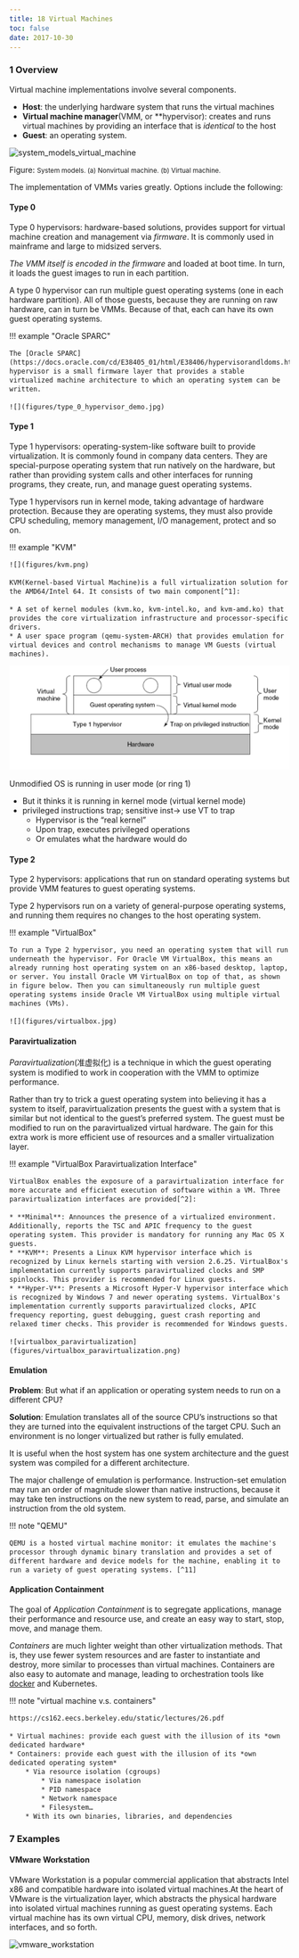 ```yaml
---
title: 18 Virtual Machines
toc: false
date: 2017-10-30
---
```


### 1 Overview

Virtual machine implementations involve several components. 

* **Host**: the underlying hardware system that runs the virtual machines
* **Virtual machine manager**(VMM, or **hypervisor): creates and runs virtual machines by providing an interface that is *identical* to the host
* **Guest**: an operating system.

![system_models_virtual_machine](figures/system_models_virtual_machine.png)

Figure: <small>System models. (a) Nonvirtual machine. (b) Virtual machine.</small>


The implementation of VMMs varies greatly. Options include the following:

#### Type 0

Type 0 hypervisors: hardware-based solutions, provides support for virtual machine creation and management via *firmware*. It is commonly used in mainframe and large to midsized servers.

_The VMM itself is encoded in the firmware_ and loaded at boot time. In turn, it loads the guest images to run in each partition.

A type 0 hypervisor can run multiple guest operating systems (one in each hardware partition). All of those guests, because they are running on raw hardware, can in turn be VMMs. Because of that, each can have its own guest operating systems.


!!! example "Oracle SPARC"
    
    The [Oracle SPARC](https://docs.oracle.com/cd/E38405_01/html/E38406/hypervisorandldoms.html) hypervisor is a small firmware layer that provides a stable virtualized machine architecture to which an operating system can be written.

    ![](figures/type_0_hypervisor_demo.jpg)


#### Type 1 

Type 1 hypervisors: operating-system-like software built to provide virtualization. It is commonly found in company data centers. They are special-purpose operating system that run natively on the hardware, but rather than providing system calls and other interfaces for running programs, they create, run, and manage guest operating systems.

Type 1 hypervisors run in kernel mode, taking advantage of hardware protection. Because they are operating systems, they must also provide CPU scheduling, memory management, I/O management, protect and so on.


!!! example "KVM"

    ![](figures/kvm.png)

    KVM(Kernel-based Virtual Machine)is a full virtualization solution for the AMD64/Intel 64. It consists of two main component[^1]:
    
    * A set of kernel modules (kvm.ko, kvm-intel.ko, and kvm-amd.ko) that provides the core virtualization infrastructure and processor-specific drivers.
    * A user space program (qemu-system-ARCH) that provides emulation for virtual devices and control mechanisms to manage VM Guests (virtual machines).
    
![type_1_hypervisor](figures/type_1_hypervisor.png)


Unmodified OS is running in user mode (or ring 1)
    
* But it thinks it is running in kernel mode (virtual kernel mode)
* privileged instructions trap; sensitive inst-> use VT to trap 
    * Hypervisor is the “real kernel”
    * Upon trap, executes privileged operations 
    * Or emulates what the hardware would do
    
#### Type 2

Type 2 hypervisors: applications that run on standard operating systems but provide VMM features to guest operating systems.

Type 2 hypervisors run on a variety of general-purpose operating systems, and running them requires no changes to the host operating system.


!!! example "VirtualBox"

    To run a Type 2 hypervisor, you need an operating system that will run underneath the hypervisor. For Oracle VM VirtualBox, this means an already running host operating system on an x86-based desktop, laptop, or server. You install Oracle VM VirtualBox on top of that, as shown in figure below. Then you can simultaneously run multiple guest operating systems inside Oracle VM VirtualBox using multiple virtual machines (VMs).

    ![](figures/virtualbox.jpg)


#### Paravirtualization

*Paravirtualization*(准虚拟化) is a technique in which the guest operating system is modified to work in cooperation with the VMM to optimize performance.

Rather than try to trick a guest operating system into believing it has a system to itself, paravirtualization presents the guest with a system that is similar but not identical to the guest’s preferred system. The guest must be modified to run on the paravirtualized virtual hardware. The gain for this extra work is more efficient use of resources and a smaller virtualization layer.

!!! example "VirtualBox Paravirtualization Interface"

    VirtualBox enables the exposure of a paravirtualization interface for more accurate and efficient execution of software within a VM. Three paravirtualization interfaces are provided[^2]:
    
    * **Minimal**: Announces the presence of a virtualized environment. Additionally, reports the TSC and APIC frequency to the guest operating system. This provider is mandatory for running any Mac OS X guests.
    * **KVM**: Presents a Linux KVM hypervisor interface which is recognized by Linux kernels starting with version 2.6.25. VirtualBox's implementation currently supports paravirtualized clocks and SMP spinlocks. This provider is recommended for Linux guests.
    * **Hyper-V**: Presents a Microsoft Hyper-V hypervisor interface which is recognized by Windows 7 and newer operating systems. VirtualBox's implementation currently supports paravirtualized clocks, APIC frequency reporting, guest debugging, guest crash reporting and relaxed timer checks. This provider is recommended for Windows guests.

    ![virtualbox_paravirtualization](figures/virtualbox_paravirtualization.png)


#### Emulation

**Problem**: But what if an application or operating system needs to run on a different CPU? 

**Solution**: Emulation translates all of the source CPU’s instructions so that they are turned into the equivalent instructions of the target CPU. Such an environment is no longer virtualized but rather is fully emulated.

It is useful when the host system has one system architecture and the guest system was compiled for a different architecture.

The major challenge of emulation is performance. Instruction-set emulation may run an order of magnitude slower than native instructions, because it may take ten instructions on the new system to read, parse, and simulate an instruction from the old system.


!!! note "QEMU"
    
    QEMU is a hosted virtual machine monitor: it emulates the machine's processor through dynamic binary translation and provides a set of different hardware and device models for the machine, enabling it to run a variety of guest operating systems. [^11]



#### Application Containment

The goal of *Application Containment* is to segregate applications, manage their performance and resource use, and create an easy way to start, stop, move, and manage them.

*Containers* are much lighter weight than other virtualization methods. That is, they use fewer system resources and are faster to instantiate and destroy, more similar to processes than virtual machines. Containers are also easy to automate and manage, leading to orchestration tools like [docker](Docker.md) and Kubernetes.


!!! note "virtual machine v.s. containers"
    
    https://cs162.eecs.berkeley.edu/static/lectures/26.pdf
    
    * Virtual machines: provide each guest with the illusion of its *own dedicated hardware*
    * Containers: provide each guest with the illusion of its *own dedicated operating system*
        * Via resource isolation (cgroups)
            * Via namespace isolation
            * PID namespace
            * Network namespace
            * Filesystem…
        * With its own binaries, libraries, and dependencies


### 7 Examples

#### VMware Workstation


VMware Workstation is a popular commercial application that abstracts Intel x86 and compatible hardware into isolated virtual machines.At the heart of VMware is the virtualization layer, which abstracts the physical hardware into isolated virtual machines running as guest operating systems. Each virtual machine has its own virtual CPU, memory, disk drives, network interfaces, and so forth.

![vmware_workstation](figures/vmware_workstation.png)


[^1]: Introduction to KVM Virtualization, https://documentation.suse.com/sles/12-SP4/html/SLES-all/cha-kvm-intro.html
[^2]: Paravirtualization Providers, https://docs.oracle.com/en/virtualization/virtualbox/6.1/admin/gimproviders.html
[^11]: https://en.wikipedia.org/wiki/QEMU